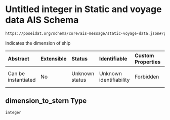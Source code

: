 # Untitled integer in Static and voyage data AIS Schema

```txt
https://poseidat.org/schema/core/ais-message/static-voyage-data.json#/properties/dimension_to_stern
```

Indicates the dimension of ship

| Abstract            | Extensible | Status         | Identifiable            | Custom Properties | Additional Properties | Access Restrictions | Defined In                                                                                          |
| :------------------ | :--------- | :------------- | :---------------------- | :---------------- | :-------------------- | :------------------ | :-------------------------------------------------------------------------------------------------- |
| Can be instantiated | No         | Unknown status | Unknown identifiability | Forbidden         | Allowed               | none                | [static-voyage-data.json*](schemas/core/ais-message/static-voyage-data.json "open original schema") |

## dimension_to_stern Type

`integer`
